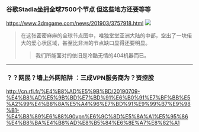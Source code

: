 ### 谷歌Stadia坐拥全球7500个节点 但这些地方还要等等
https://www.3dmgame.com/news/201903/3757918.html
![](https://img.3dmgame.com/uploads/images/news/20190320/1553053793_839245.jpg)
>在这张密密麻麻的全球节点图中，唯独堂堂亚洲大陆的中部，空出了一块偌大的爱心状区域，甚至比非洲的节点缺口显得还要明显。
>>我们所能面对的依旧是冷酷无情的404机器而已。
---
### ？？网民？墙上外网陷阱 ：三成VPN服务商为？资控股
http://cn.rfi.fr/%E4%B8%AD%E5%9B%BD/20190709-%E4%B8%AD%E5%9B%BD%E7%BD%91%E6%B0%91%E7%BF%BB%E5%A2%99%E4%B8%8A%E5%A4%96%E7%BD%91%E9%99%B7%E9%98%B1-%E4%B8%89%E6%88%90vpn%E6%9C%8D%E5%8A%A1%E5%95%86%E4%B8%BA%E4%B8%AD%E8%B5%84%E6%8E%A7%E8%82%A1